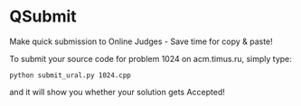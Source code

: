 QSubmit
=======

Make quick submission to Online Judges - Save time for copy &amp; paste!

To submit your source code for problem 1024 on acm.timus.ru, simply type:

```
python submit_ural.py 1024.cpp
```

and it will show you whether your solution gets Accepted!
